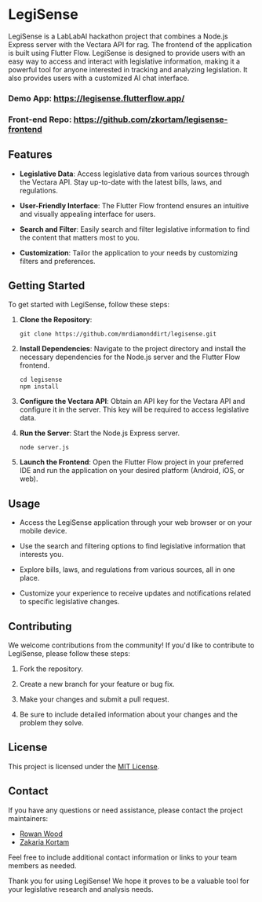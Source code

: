 # LegiSense

LegiSense is a LabLabAI hackathon project that combines a Node.js Express server with the Vectara API for rag. The frontend of the application is built using Flutter Flow. LegiSense is designed to provide users with an easy way to access and interact with legislative information, making it a powerful tool for anyone interested in tracking and analyzing legislation. It also provides users with a customized AI chat interface.

### Demo App: https://legisense.flutterflow.app/

### Front-end Repo: https://github.com/zkortam/legisense-frontend


## Features

- **Legislative Data**: Access legislative data from various sources through the Vectara API. Stay up-to-date with the latest bills, laws, and regulations.

- **User-Friendly Interface**: The Flutter Flow frontend ensures an intuitive and visually appealing interface for users.

- **Search and Filter**: Easily search and filter legislative information to find the content that matters most to you.

- **Customization**: Tailor the application to your needs by customizing filters and preferences.

## Getting Started

To get started with LegiSense, follow these steps:

1. **Clone the Repository**: 

    ```
    git clone https://github.com/mrdiamonddirt/legisense.git
    ```

2. **Install Dependencies**: Navigate to the project directory and install the necessary dependencies for the Node.js server and the Flutter Flow frontend.

    ```
    cd legisense
    npm install
    ```

3. **Configure the Vectara API**: Obtain an API key for the Vectara API and configure it in the server. This key will be required to access legislative data.

4. **Run the Server**: Start the Node.js Express server.

    ```
    node server.js
    ```

5. **Launch the Frontend**: Open the Flutter Flow project in your preferred IDE and run the application on your desired platform (Android, iOS, or web).

## Usage

- Access the LegiSense application through your web browser or on your mobile device.

- Use the search and filtering options to find legislative information that interests you.

- Explore bills, laws, and regulations from various sources, all in one place.

- Customize your experience to receive updates and notifications related to specific legislative changes.

## Contributing

We welcome contributions from the community! If you'd like to contribute to LegiSense, please follow these steps:

1. Fork the repository.

2. Create a new branch for your feature or bug fix.

3. Make your changes and submit a pull request.

4. Be sure to include detailed information about your changes and the problem they solve.

## License

This project is licensed under the [MIT License](http://opensource.org/licenses/MIT).

## Contact

If you have any questions or need assistance, please contact the project maintainers:

- [Rowan Wood](http://github.com/mrdiamonddirt)
- [Zakaria Kortam](https://github.com/zkortam)

Feel free to include additional contact information or links to your team members as needed.

Thank you for using LegiSense! We hope it proves to be a valuable tool for your legislative research and analysis needs.
